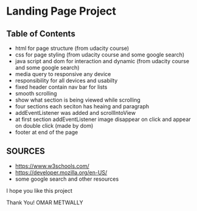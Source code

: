 # Landing Page Project

## Table of Contents

* html for page structure (from udacity course)
* css for page styling (from udacity course and some google search)
* java script and dom for interaction and dynamic (from udacity course and some google search)
* media query to responsive any device
* responsibility for all devices and usabilty
* fixed header contain nav bar for lists
* smooth scrolling
* show what section is being viewed while scrolling
* four sections each seciton has heaing and paragraph
* addEventListener was added and scrollIntoView
* at first section addEventListener image disappear on click and appear on double click (made by dom)
* footer at end of the page


## SOURCES

* https://www.w3schools.com/
* https://developer.mozilla.org/en-US/
* some google search and other resources

I hope you like this project

Thank You! OMAR METWALLY
